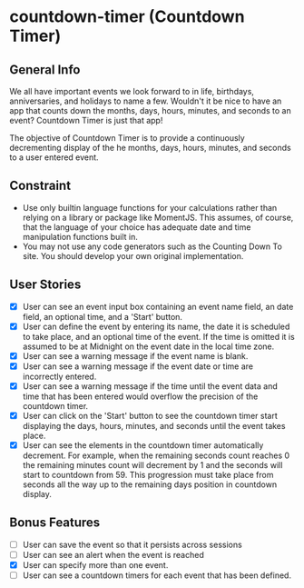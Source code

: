 # countdown-timer (Countdown Timer)

## General Info
We all have important events we look forward to in life, birthdays, anniversaries, and holidays to name a few. Wouldn't it be nice to have an app that counts down the months, days, hours, minutes, and seconds to an event? Countdown Timer is just that app!

The objective of Countdown Timer is to provide a continuously decrementing display of the he months, days, hours, minutes, and seconds to a user entered event.

## Constraint

* Use only builtin language functions for your calculations rather than relying on a library or package like MomentJS. This assumes, of course, that the language of your choice has adequate date and time manipulation functions built in.
* You may not use any code generators such as the Counting Down To site. You should develop your own original implementation.

## User Stories

* [X] User can see an event input box containing an event name field, an date field, an optional time, and a 'Start' button.
* [X] User can define the event by entering its name, the date it is scheduled to take place, and an optional time of the event. If the time is omitted it is assumed to be at Midnight on the event date in the local time zone.
* [X] User can see a warning message if the event name is blank.
* [X] User can see a warning message if the event date or time are incorrectly entered.
* [X] User can see a warning message if the time until the event data and time that has been entered would overflow the precision of the countdown timer.
* [X] User can click on the 'Start' button to see the countdown timer start displaying the days, hours, minutes, and seconds until the event takes place.
* [X] User can see the elements in the countdown timer automatically decrement. For example, when the remaining seconds count reaches 0 the remaining minutes count will decrement by 1 and the seconds will start to countdown from 59. This progression must take place from seconds all the way up to the remaining days position in countdown display.

## Bonus Features

* [ ] User can save the event so that it persists across sessions
* [ ] User can see an alert when the event is reached
* [X] User can specify more than one event.
* [ ] User can see a countdown timers for each event that has been defined.